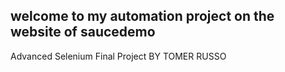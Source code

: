 ## welcome to my automation project  on the website of saucedemo
 Advanced Selenium Final Project BY TOMER RUSSO 
